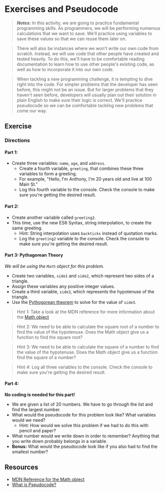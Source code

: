 # Exercises and Pseudocode

> ***Notes:*** In this activity, we are going to practice fundamental programming skills. As programmers, we will be performing numerous calculations that we want to save. We'll practice using variables to save these values so that we can reuse them later on.

> There will also be instances where we won't write our own code from scratch. Instead, we will use code that other people have created and tested heavily. To do this, we'll have to be comfortable reading documentation to learn how to use other people's existing code, as well as how to incorporate it into our own code.

> When tackling a new programming challenge, it is tempting to dive right into the code. For simpler problems that the developer has seen before, this might not be an issue. But for larger problems that they haven't seen before, developers will usually plan out their solution in plain English to make sure their logic is correct. We'll practice pseudocode so we can be comfortable tackling new problems that come our way.

## Exercise

### Directions

#### Part 1: 
  * Create three variables: `name`, `age`, and `address`.
	* Create a fourth variable, `greeting`, that combines these three variables to form a greeting.
    * For example, "Hello, I'm Anthony, I'm 20 years old and live at 100 Main St."
    * Log this fourth variable to the console. Check the console to make sure you're getting the desired result.
    
#### Part 2:
  * Create another variable called `greeting2`. 
  * This time, use the new ES6 Syntax, string interpolation, to create the same greeting.
    * Hint: String interpolation uses `backticks` instead of quotation marks.
    * Log the `greeting2` variable to the console. Check the console to make sure you're getting the desired result.

#### Part 3: Pythagorean Theory
_We will be using the `Math` object for this problem._

* Create two variables, `side1` and `side2`, which represent two sides of a triangle.
* Assign these variables any positive integer values.
* Create a third variable, `side3`, which represents the hypotenuse of the triangle.
* Use the [Pythogorean theorem](https://en.wikipedia.org/wiki/Pythagorean_theorem) to solve for the value of `side3`.

	
> Hint 1: Take a look at the MDN reference for more information about the [Math object](https://developer.mozilla.org/en-US/docs/Web/JavaScript/Reference/Global_Objects/Math)

> Hint 2: We need to be able to calculate the square root of a number to find the value of the hypotenuse. Does the Math object give us a function to find the square root?

> Hint 3: We need to be able to calculate the square of a number to find the value of the hypotenuse. Does the Math object give us a function find the square of a number?
	  
> Hint 4: Log all three variables to the console. Check the console to make sure you're getting the desired result.
  
#### Part 4: 

**No coding is needed for this part!**

* We are given a list of 20 numbers. We have to go through the list and find the largest number.
* What would the pseudocode for this problem look like? What variables would we need?
	* Hint: How would we solve this problem if we had to do this with pencil and paper?
* What number would we write down in order to remember? Anything that you write down probably belongs in a variable.
* **Bonus:** What would the pseudocode look like if you also had to find the smallest number?

## Resources

* [MDN Reference for the Math object](https://developer.mozilla.org/en-US/docs/Web/JavaScript/Reference/Global_Objects/Math)
* [What is Pseudocode?](https://www.geeksforgeeks.org/how-to-write-a-pseudo-code/)
